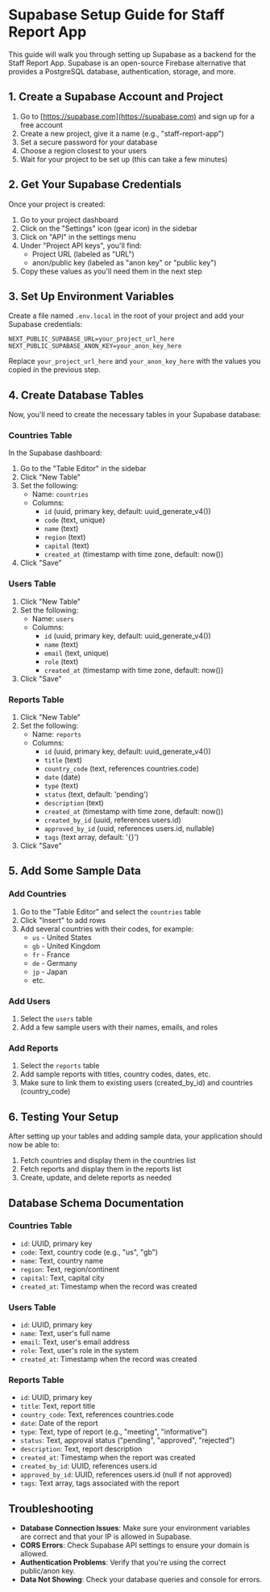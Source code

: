 # Supabase Setup Guide for Staff Report App

This guide will walk you through setting up Supabase as a backend for the Staff Report App. Supabase is an open-source Firebase alternative that provides a PostgreSQL database, authentication, storage, and more.

## 1. Create a Supabase Account and Project

1. Go to [https://supabase.com](https://supabase.com) and sign up for a free account
2. Create a new project, give it a name (e.g., "staff-report-app")
3. Set a secure password for your database
4. Choose a region closest to your users
5. Wait for your project to be set up (this can take a few minutes)

## 2. Get Your Supabase Credentials

Once your project is created:

1. Go to your project dashboard
2. Click on the "Settings" icon (gear icon) in the sidebar
3. Click on "API" in the settings menu
4. Under "Project API keys", you'll find:
   - Project URL (labeled as "URL")
   - anon/public key (labeled as "anon key" or "public key")
5. Copy these values as you'll need them in the next step

## 3. Set Up Environment Variables

Create a file named `.env.local` in the root of your project and add your Supabase credentials:

```
NEXT_PUBLIC_SUPABASE_URL=your_project_url_here
NEXT_PUBLIC_SUPABASE_ANON_KEY=your_anon_key_here
```

Replace `your_project_url_here` and `your_anon_key_here` with the values you copied in the previous step.

## 4. Create Database Tables

Now, you'll need to create the necessary tables in your Supabase database:

### Countries Table

In the Supabase dashboard:

1. Go to the "Table Editor" in the sidebar
2. Click "New Table"
3. Set the following:
   - Name: `countries`
   - Columns:
     - `id` (uuid, primary key, default: uuid_generate_v4())
     - `code` (text, unique)
     - `name` (text)
     - `region` (text)
     - `capital` (text)
     - `created_at` (timestamp with time zone, default: now())
4. Click "Save"

### Users Table

1. Click "New Table"
2. Set the following:
   - Name: `users`
   - Columns:
     - `id` (uuid, primary key, default: uuid_generate_v4())
     - `name` (text)
     - `email` (text, unique)
     - `role` (text)
     - `created_at` (timestamp with time zone, default: now())
3. Click "Save"

### Reports Table

1. Click "New Table"
2. Set the following:
   - Name: `reports`
   - Columns:
     - `id` (uuid, primary key, default: uuid_generate_v4())
     - `title` (text)
     - `country_code` (text, references countries.code)
     - `date` (date)
     - `type` (text)
     - `status` (text, default: 'pending')
     - `description` (text)
     - `created_at` (timestamp with time zone, default: now())
     - `created_by_id` (uuid, references users.id)
     - `approved_by_id` (uuid, references users.id, nullable)
     - `tags` (text array, default: '{}')
3. Click "Save"

## 5. Add Some Sample Data

### Add Countries

1. Go to the "Table Editor" and select the `countries` table
2. Click "Insert" to add rows
3. Add several countries with their codes, for example:
   - `us` - United States
   - `gb` - United Kingdom
   - `fr` - France
   - `de` - Germany
   - `jp` - Japan
   - etc.

### Add Users

1. Select the `users` table
2. Add a few sample users with their names, emails, and roles

### Add Reports

1. Select the `reports` table
2. Add sample reports with titles, country codes, dates, etc.
3. Make sure to link them to existing users (created_by_id) and countries (country_code)

## 6. Testing Your Setup

After setting up your tables and adding sample data, your application should now be able to:

1. Fetch countries and display them in the countries list
2. Fetch reports and display them in the reports list
3. Create, update, and delete reports as needed

## Database Schema Documentation

### Countries Table
- `id`: UUID, primary key
- `code`: Text, country code (e.g., "us", "gb")
- `name`: Text, country name
- `region`: Text, region/continent
- `capital`: Text, capital city
- `created_at`: Timestamp when the record was created

### Users Table
- `id`: UUID, primary key
- `name`: Text, user's full name
- `email`: Text, user's email address
- `role`: Text, user's role in the system
- `created_at`: Timestamp when the record was created

### Reports Table
- `id`: UUID, primary key
- `title`: Text, report title
- `country_code`: Text, references countries.code
- `date`: Date of the report
- `type`: Text, type of report (e.g., "meeting", "informative")
- `status`: Text, approval status ("pending", "approved", "rejected")
- `description`: Text, report description
- `created_at`: Timestamp when the report was created
- `created_by_id`: UUID, references users.id
- `approved_by_id`: UUID, references users.id (null if not approved)
- `tags`: Text array, tags associated with the report

## Troubleshooting

- **Database Connection Issues**: Make sure your environment variables are correct and that your IP is allowed in Supabase.
- **CORS Errors**: Check Supabase API settings to ensure your domain is allowed.
- **Authentication Problems**: Verify that you're using the correct public/anon key.
- **Data Not Showing**: Check your database queries and console for errors. 